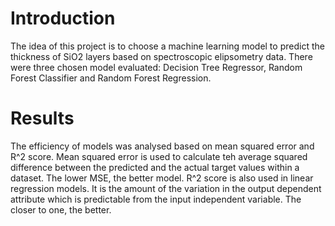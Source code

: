 # Introduction

The idea of this project is to choose a machine learning model to predict the thickness of SiO2 layers based on 
spectroscopic elipsometry data. There were three chosen model evaluated: Decision Tree Regressor, Random Forest Classifier and Random Forest Regression.

# Results

The efficiency of models was analysed based on mean squared error and R^2 score. Mean squared error is used to calculate teh average squared difference between the predicted and the actual target values within a dataset. The lower MSE, the better model. R^2 score is also used in linear regression models. It is the amount of the variation in the output dependent attribute which is predictable from the input independent variable. The closer to one, the better. 
